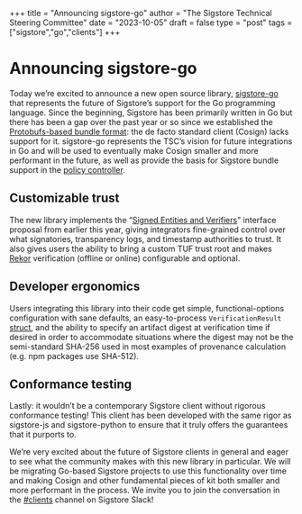 +++
title = "Announcing sigstore-go"
author = "The Sigstore Technical Steering Committee"
date = "2023-10-05"
draft = false
type = "post"
tags = ["sigstore","go","clients"]
+++


# Announcing sigstore-go

Today we’re excited to announce a new open source library, [sigstore-go](https://github.com/sigstore/sigstore-go) that represents the future of Sigstore’s support for the Go programming language. Since the beginning, Sigstore has been primarily written in Go but there has been a gap over the past year or so since we established the [Protobufs-based bundle format](https://github.com/sigstore/protobuf-specs): the de facto standard client (Cosign) lacks support for it. sigstore-go represents the TSC’s vision for future integrations in Go and will be used to eventually make Cosign smaller and more performant in the future, as well as provide the basis for Sigstore bundle support in the [policy controller](https://github.com/sigstore/policy-controller).

## Customizable trust
The new library implements the “[Signed Entities and Verifiers](https://github.com/sigstore/sigstore-go-archived/issues/35)" interface proposal from earlier this year, giving integrators fine-grained control over what signatories, transparency logs, and timestamp authorities to trust. It also gives users the ability to bring a custom TUF trust root and makes [Rekor](https://github.com/sigstore/rekor) verification (offline or online) configurable and optional.

## Developer ergonomics
Users integrating this library into their code get simple, functional-options configuration with sane defaults, an easy-to-process `VerificationResult` [struct](https://github.com/sigstore/sigstore-go/blob/main/pkg/verify/signed_entity.go#L156), and the ability to specify an artifact digest at verification time if desired in order to accommodate situations where the digest may not be the semi-standard SHA-256 used in most examples of provenance calculation (e.g. npm packages use SHA-512).

## Conformance testing
Lastly: it wouldn’t be a contemporary Sigstore client without rigorous conformance testing! This client has been developed with the same rigor as sigstore-js and sigstore-python to ensure that it truly offers the guarantees that it purports to.

We’re very excited about the future of Sigstore clients in general and eager to see what the community makes with this new library in particular. We will be migrating Go-based Sigstore projects to use this functionality over time and making Cosign and other fundamental pieces of kit both smaller and more performant in the process. We invite you to join the conversation in the [#clients](https://sigstore.slack.com/archives/C03SZ6SHU90) channel on Sigstore Slack!